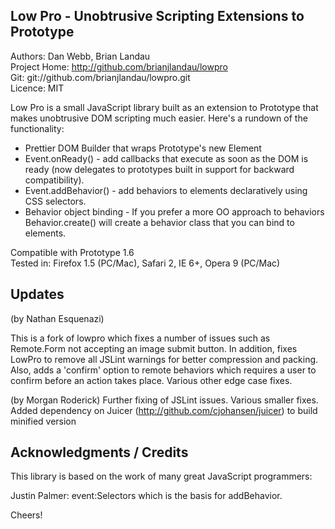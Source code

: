 Low Pro - Unobtrusive Scripting Extensions to Prototype
-------------------------------------------------------

Authors: Dan Webb, Brian Landau  
Project Home: http://github.com/brianjlandau/lowpro  
Git: git://github.com/brianjlandau/lowpro.git  
Licence: MIT

Low Pro is a small JavaScript library built as an extension to Prototype that makes unobtrusive DOM scripting much easier.  Here's a rundown of the functionality:

* Prettier DOM Builder that wraps Prototype's new Element
* Event.onReady() - add callbacks that execute as soon as the DOM is ready (now delegates to prototypes built in support for backward compatibility).
* Event.addBehavior() - add behaviors to elements declaratively using CSS selectors.
* Behavior object binding - If you prefer a more OO approach to behaviors Behavior.create() will create a behavior class that you can bind to elements.

Compatible with Prototype 1.6  
Tested in: Firefox 1.5 (PC/Mac), Safari 2, IE 6+, Opera 9 (PC/Mac)


Updates
-------------------------

(by Nathan Esquenazi)

This is a fork of lowpro which fixes a number of issues such as Remote.Form not accepting an image submit button. In addition, fixes LowPro to remove all JSLint warnings for better compression and packing. Also, adds a 'confirm' option to remote behaviors which requires a user to confirm before an action takes place. Various other edge case fixes.

(by Morgan Roderick)
Further fixing of JSLint issues. Various smaller fixes.
Added dependency on Juicer (http://github.com/cjohansen/juicer) to build minified version

Acknowledgments / Credits
-------------------------

This library is based on the work of many great JavaScript programmers:

Justin Palmer: event:Selectors which is the basis for addBehavior.

Cheers!
